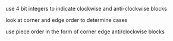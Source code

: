 use 4 bit integers to indicate clockwise and anti-clockwise blocks

look at corner and edge order to determine cases

use piece order in the form of corner edge anti/clockwise blocks


